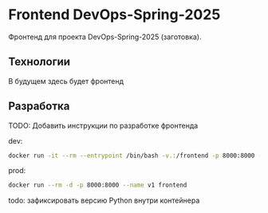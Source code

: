 # Frontend DevOps-Spring-2025

Фронтенд для проекта DevOps-Spring-2025 (заготовка).

## Технологии

В будущем здесь будет фронтенд

## Разработка

TODO: Добавить инструкции по разработке фронтенда 

dev:
```bash
docker run -it --rm --entrypoint /bin/bash -v.:/frontend -p 8000:8000 --name v1 frontend
```

prod:
```bash 
docker run --rm -d -p 8000:8000 --name v1 frontend
```

todo: зафиксировать версию Python внутри контейнера